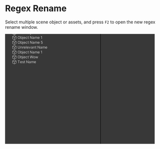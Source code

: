 # Regex Rename
Select multiple scene object or assets, and press `F2` to open the new regex rename window.

![Preview](./Assets~/preview.gif)